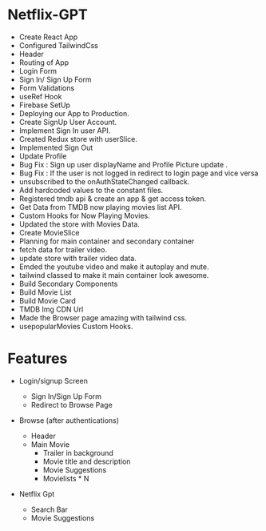 # Netflix-GPT
- Create React App
- Configured TailwindCss
- Header
- Routing of App
- Login Form
- Sign In/ Sign Up Form
- Form Validations
- useRef Hook
- Firebase SetUp
- Deploying our App to Production.
- Create SignUp User Account.
- Implement Sign In user API.
- Created Redux store with userSlice.
- Implemented Sign Out
- Update Profile
- Bug Fix : Sign up user displayName and Profile Picture update .
- Bug Fix : If the user is not logged in redirect to login page and vice versa
- unsubscribed to the onAuthStateChanged callback.
- Add hardcoded values to the constant files.
- Registered  tmdb api & create an app  & get access token.
- Get Data from TMDB now playing movies list API.
- Custom Hooks for Now Playing Movies.
- Updated the store with Movies Data.
- Create MovieSlice 
- Planning for main container and secondary container
- fetch data for trailer video.
- update store with trailer video data.
- Emded the youtube video and make it autoplay and mute.
- tailwind classed to make it main container look awesome.
- Build Secondary Components
- Build Movie List
- Build Movie Card
- TMDB Img CDN Url
-  Made the Browser page amazing with tailwind css.
- usepopularMovies Custom Hooks.






# Features
- Login/signup Screen
  - Sign In/Sign Up Form
  - Redirect to Browse Page

- Browse (after authentications)
  - Header
  - Main Movie
    - Trailer in background
    - Movie title and description
    - Movie Suggestions
     - Movielists * N 
- Netflix Gpt
  - Search Bar
  - Movie Suggestions


